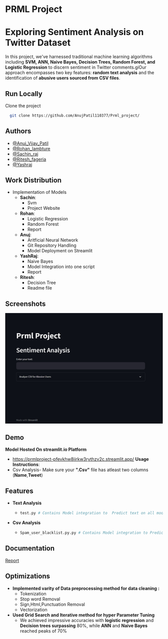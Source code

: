 
# PRML Project
# Exploring Sentiment Analysis on Twitter Dataset

In this project, we've harnessed traditional machine learning algorithms including **SVM, ANN, Naive Bayes, Decision Trees, Random Forest, and Logistic Regression** to discern sentiment in Twitter comments.giOur approach encompasses two key features: **random text analysis** and the identification of **abusive users sourced from CSV files**.

## Run Locally

Clone the project

```bash
  git clone https://github.com/AnujPatil110377/Prml_project/
```



## Authors

- [@Anuj_Vijay_Patil](https://github.com/AnujPatil110377)
- [@Rohan_lambture](https://github.com/RohanLambture)
- [@Sachin_raj](https://github.com/RohanLambture)
- [@Ritesh_fageria](https://github.com/riteshfageriya)
- [@Yashraj](https://github.com/yshrjnpm)


## Work Distribution

- Implementation of Models
   - **Sachin**: 
        - Svm
        - Project Website
    - **Rohan**:
        - Logistic Regression
        - Random Forest
        - Report
    - **Anuj**:
        - Aritficial Neural Network
        - Git Repository Handling
        - Model Deployment on Streamlit
    - **YashRaj**:
        - Naive Bayes 
        - Model Integration into one script
        - Report
    - **Ritesh**:
        - Decision Tree
        - Readme file




## Screenshots

![App Screenshot](https://raw.githubusercontent.com/AnujPatil110377/Prml_project/main/Home_page.jpg)



## Demo

**Model Hosted On streamlit.io Platform**
   - https://prmlproject-pfevkhw8iirkw3rythzv2c.streamlit.app/
**Usage Instructions**:
 - Csv Analysis-  Make sure your **".Csv"** file has atleast two columns (**Name**,**Tweet**)


## Features

- **Text Analysis**
   - ```bash
     test.py # Contains Model integration to  Predict text on all models at once
     ```
- **Csv Analysis**
   - ```bash
     Spam_user_blacklist.py.py # Contains Model integration to Predict Csv data Identify abusive user with negative count >3
     ```
 


## Documentation

[Report](https://github.com/AnujPatil110377/Prml_project/blob/main/Prml_project_report.pdf)


## Optimizations

- **Implemented varity of Data preprocessing method for data cleaning :**
    - Tokenization 
    - Stop word Removal
    - Sign,Html,Punctuation Removal
    - Vectorization
- **Used Grid Search and Iterative method for hyper Parameter Tuning**
    - We achieved impressive accuracies with **logistic regression** and **Decision trees surpassing** 80%, while **ANN** and **Naive Bayes** reached peaks of 70%

